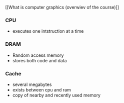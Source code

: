 [[What is computer graphics (overwiev of the course)]]

### CPU
- executes one intstruction at a time

### DRAM
- Random access  memory
- stores both code and data
### Cache
- several megabytes
- exists between cpu and ram
- copy of nearby and recently used memory